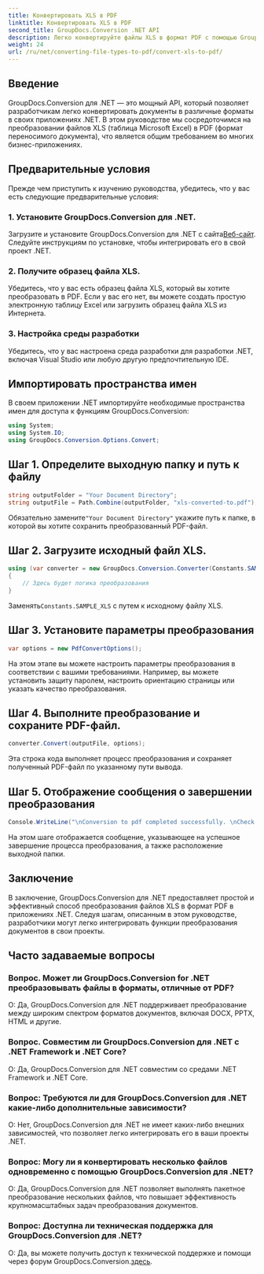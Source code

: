 ```yaml
---
title: Конвертировать XLS в PDF
linktitle: Конвертировать XLS в PDF
second_title: GroupDocs.Conversion .NET API
description: Легко конвертируйте файлы XLS в формат PDF с помощью GroupDocs.Conversion для .NET. Бесшовная интеграция, обширная документация и доступная поддержка.
weight: 24
url: /ru/net/converting-file-types-to-pdf/convert-xls-to-pdf/
---
```

## Введение
GroupDocs.Conversion для .NET — это мощный API, который позволяет разработчикам легко конвертировать документы в различные форматы в своих приложениях .NET. В этом руководстве мы сосредоточимся на преобразовании файлов XLS (таблица Microsoft Excel) в PDF (формат переносимого документа), что является общим требованием во многих бизнес-приложениях.
## Предварительные условия
Прежде чем приступить к изучению руководства, убедитесь, что у вас есть следующие предварительные условия:
### 1. Установите GroupDocs.Conversion для .NET.
 Загрузите и установите GroupDocs.Conversion для .NET с сайта[Веб-сайт](https://releases.groupdocs.com/conversion/net/). Следуйте инструкциям по установке, чтобы интегрировать его в свой проект .NET.
### 2. Получите образец файла XLS.
Убедитесь, что у вас есть образец файла XLS, который вы хотите преобразовать в PDF. Если у вас его нет, вы можете создать простую электронную таблицу Excel или загрузить образец файла XLS из Интернета.
### 3. Настройка среды разработки
Убедитесь, что у вас настроена среда разработки для разработки .NET, включая Visual Studio или любую другую предпочтительную IDE.

## Импортировать пространства имен
В своем приложении .NET импортируйте необходимые пространства имен для доступа к функциям GroupDocs.Conversion:

```csharp
using System;
using System.IO;
using GroupDocs.Conversion.Options.Convert;
```
## Шаг 1. Определите выходную папку и путь к файлу
```csharp
string outputFolder = "Your Document Directory";
string outputFile = Path.Combine(outputFolder, "xls-converted-to.pdf");
```
 Обязательно замените`"Your Document Directory"` укажите путь к папке, в которой вы хотите сохранить преобразованный PDF-файл.
## Шаг 2. Загрузите исходный файл XLS.
```csharp
using (var converter = new GroupDocs.Conversion.Converter(Constants.SAMPLE_XLS))
{
    // Здесь будет логика преобразования
}
```
 Заменять`Constants.SAMPLE_XLS` с путем к исходному файлу XLS.
## Шаг 3. Установите параметры преобразования
```csharp
var options = new PdfConvertOptions();
```
На этом этапе вы можете настроить параметры преобразования в соответствии с вашими требованиями. Например, вы можете установить защиту паролем, настроить ориентацию страницы или указать качество преобразования.
## Шаг 4. Выполните преобразование и сохраните PDF-файл.
```csharp
converter.Convert(outputFile, options);
```
Эта строка кода выполняет процесс преобразования и сохраняет полученный PDF-файл по указанному пути вывода.
## Шаг 5. Отображение сообщения о завершении преобразования
```csharp
Console.WriteLine("\nConversion to pdf completed successfully. \nCheck output in {0}", outputFolder);
```
На этом шаге отображается сообщение, указывающее на успешное завершение процесса преобразования, а также расположение выходной папки.

## Заключение
В заключение, GroupDocs.Conversion для .NET предоставляет простой и эффективный способ преобразования файлов XLS в формат PDF в приложениях .NET. Следуя шагам, описанным в этом руководстве, разработчики могут легко интегрировать функции преобразования документов в свои проекты.
## Часто задаваемые вопросы
### Вопрос. Может ли GroupDocs.Conversion for .NET преобразовывать файлы в форматы, отличные от PDF?
О: Да, GroupDocs.Conversion для .NET поддерживает преобразование между широким спектром форматов документов, включая DOCX, PPTX, HTML и другие.
### Вопрос. Совместим ли GroupDocs.Conversion для .NET с .NET Framework и .NET Core?
О: Да, GroupDocs.Conversion для .NET совместим со средами .NET Framework и .NET Core.
### Вопрос: Требуются ли для GroupDocs.Conversion для .NET какие-либо дополнительные зависимости?
О: Нет, GroupDocs.Conversion для .NET не имеет каких-либо внешних зависимостей, что позволяет легко интегрировать его в ваши проекты .NET.
### Вопрос: Могу ли я конвертировать несколько файлов одновременно с помощью GroupDocs.Conversion для .NET?
О: Да, GroupDocs.Conversion для .NET позволяет выполнять пакетное преобразование нескольких файлов, что повышает эффективность крупномасштабных задач преобразования документов.
### Вопрос: Доступна ли техническая поддержка для GroupDocs.Conversion для .NET?
 О: Да, вы можете получить доступ к технической поддержке и помощи через форум GroupDocs.Conversion.[здесь](https://forum.groupdocs.com/c/conversion/11).